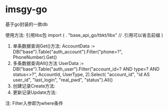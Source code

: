 # imsgy-go

基于go封装的一款db

使用方法:
引用libs包
import (
	. "base_api_go/tbkt/libs" // .引用可以省去前缀
)
1. 单条数据查询Get()方法:
AccountData := DB("base").Table("auth_account").Filter("phone=?", PhoneNumber).Get()
2. 多条数据查询All()方法
UserData := DB("base").Table("auth_user").Filter("account_id=? AND type=? AND status<>?", AccountId, UserType, 2).Select(
"account_id", "id AS user_id", "last_login", "real_pwd", "status").All()
3. 创建记录Create方法:
4. 更新记录Update方法:

注: Filter入参即为where条件
